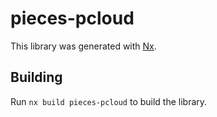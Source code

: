 # pieces-pcloud

This library was generated with [Nx](https://nx.dev).

## Building

Run `nx build pieces-pcloud` to build the library.
